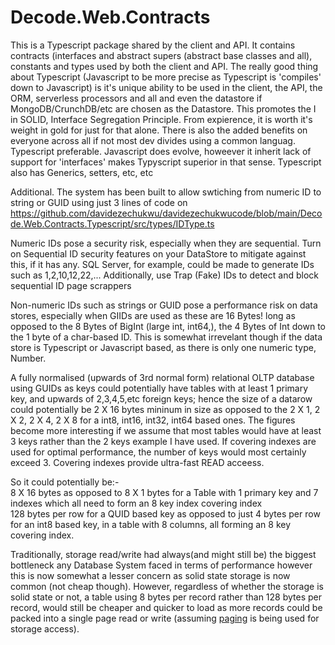 # Decode.Web.Contracts


This is a Typescript package shared by the client and API. It contains contracts (interfaces and abstract supers (abstract base classes and all), constants and types used by both the client and API. The really good thing about Typescript (Javascript to be more precise as Typescript is 'compiles' down to Javascript) is it's unique ability to be used in the client, the API, the ORM, serverless processors and all and even the datastore if MongoDB/CrunchDB/etc are chosen as the Datastore. This promotes the I in SOLID, Interface Segregation Principle. From expierence, it is worth it's weight in gold for just for that alone. There is also the added benefits on everyone across all if not most dev divides using a common languag. Typescript preferable. Javascript does evolve, howeever it inherit lack of support for 'interfaces' makes Typyscript superior in that sense. Typescript also has Generics, setters, etc, etc 

Additional. The system has been built to allow swtiching from numeric ID to string or GUID using just 3 lines of code on https://github.com/davidezechukwu/davidezechukwucode/blob/main/Decode.Web.Contracts.Typescript/src/types/IDType.ts

Numeric IDs pose a security risk, especially when they are sequential. Turn on Sequential ID security features on your DataStore to mitigate against this, if it has any. SQL Server, for example, could be made to generate IDs such as 1,2,10,12,22,... 
Additionally, use Trap (Fake) IDs to detect and block sequential ID page scrappers

Non-numeric IDs such as strings or GUID pose a performance risk on data stores, especially when GIIDs are used as these are 16 Bytes! long as opposed to the 8 Bytes of BigInt (large int, int64,), the 4 Bytes of Int down to the 1 byte of a char-based ID. This is somewhat irrevelant though if the data store is Typescript or Javascript based, as there is only one numeric type, Number.  

A fully normalised (upwards of 3rd normal form) relational OLTP database using GUIDs as keys could potentially have tables with at least 1 primary key, and upwards of 2,3,4,5,etc foreign keys; hence the size of a datarow could potentially be 2 X 16 bytes mininum in size as opposed to the 2 X 1, 2 X 2, 2 X 4, 2 X 8 for a int8, int16, int32, int64 based ones. The figures become more interesting if we assume that most tables would have at least 3 keys rather than the 2 keys example I have used. If covering indexes are used for optimal performance, the number of keys would most certainly exceed 3. Covering indexes provide ultra-fast READ acceess.

So it could potentially be:-  
8 X 16 bytes as opposed to 8 X 1 bytes for a Table with 1 primary key and 7 indexes which all need to form an 8 key index covering index   
128 bytes per row for a QUID based key as opposed to just 4 bytes per row for an int8 based key, in a table with 8 columns, all forming an 8 key covering index.

Traditionally, storage read/write had always(and might still be) the biggest bottleneck any Database System faced in terms of performance however this is now somewhat a lesser concern as solid state storage is now common (not cheap though). However, regardless of whether the storage is solid state or not, a table using 8 bytes per record rather than 128 bytes per record, would still be cheaper and quicker to load as more records could be packed into a single page read or write (assuming <a href='https://whatis.techtarget.com/definition/paging'  target='_blank'>paging</a> is being used for storage access).
